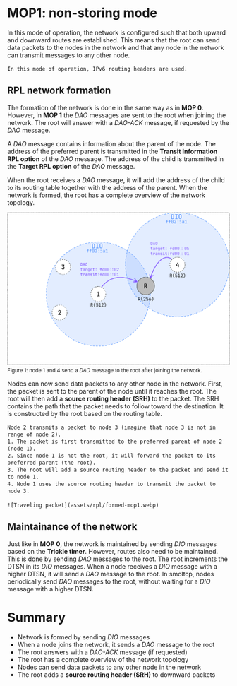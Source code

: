 # MOP1: non-storing mode

In this mode of operation, the network is configured such that both upward and downward routes are established.
This means that the root can send data packets to the nodes in the network 
and that any node in the network can transmit messages to any other node.

```admonish note
In this mode of operation, IPv6 routing headers are used.
```

## RPL network formation ##

The formation of the network is done in the same way as in **MOP 0**.
However, in **MOP 1** the *DAO* messages are sent to the root when joining the network.
The root will answer with a *DAO-ACK* message, if requested by the *DAO* message.

A *DAO* message contains information about the parent of the node.
The address of the preferred parent is transmitted in the **Transit Information RPL option** of the *DAO* message.
The address of the child is transmitted in the **Target RPL option** of the *DAO* message.

When the root receives a *DAO* message, it will add the address of the child to its routing table together with the address of the parent.
When the network is formed, the root has a complete overview of the network topology.

![Sending DAO](assets/rpl/daos.webp)
<small>
Figure 1: node 1 and 4 send a *DAO* message to the root after joining the network.
</small>

Nodes can now send data packets to any other node in the network.
First, the packet is sent to the parent of the node until it reaches the root.
The root will then add a **source routing header (SRH)** to the packet.
The SRH contains the path that the packet needs to follow toward the destination.
It is constructed by the root based on the routing table.

```admonish example
Node 2 transmits a packet to node 3 (imagine that node 3 is not in range of node 2).
1. The packet is first transmitted to the preferred parent of node 2 (node 1).
2. Since node 1 is not the root, it will forward the packet to its preferred parent (the root).
3. The root will add a source routing header to the packet and send it to node 1.
4. Node 1 uses the source routing header to transmit the packet to node 3.

![Traveling packet](assets/rpl/formed-mop1.webp)
```

## Maintainance of the network ##

Just like in **MOP 0**, the network is maintained by sending *DIO* messages based on the **Trickle timer**.
However, routes also need to be maintained.
This is done by sending *DAO* messages to the root.
The root increments the DTSN in its *DIO* messages.
When a node receives a *DIO* message with a higher DTSN, it will send a *DAO* message to the root.
In smoltcp, nodes periodically send *DAO* messages to the root, without waiting for a *DIO* message with a higher DTSN.

# Summary #

- Network is formed by sending *DIO* messages
- When a node joins the network, it sends a *DAO* message to the root
- The root answers with a *DAO-ACK* message (if requested)
- The root has a complete overview of the network topology
- Nodes can send data packets to any other node in the network
- The root adds a **source routing header (SRH)** to downward packets
